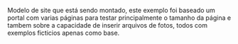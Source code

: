 Modelo de site que está sendo montado, este exemplo foi baseado um portal com varias páginas para testar principalmente o tamanho da página e tambem sobre a capacidade de inserir arquivos de fotos, todos com exemplos ficticios apenas como base.
